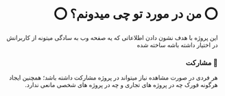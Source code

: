<h1 style="text-align: right;direction: rtl;" dir="rtl">⭕️ من در مورد تو چی میدونم؟ ⭕️</h1>

<p style="text-align: right;direction: rtl;" dir="rtl">این پروژه با هدف نشون دادن اطلاعاتی که یه صفحه وب به سادگی میتونه از کاربرانش در اختیار داشته باشه ساخته شده</p>


<h3 dir="rtl" style="text-align: right;direction: rtl;">🤝 مشارکت</h3>
<p dir="rtl" style="text-align: right;direction: rtl;">هر فردی در صورت مشاهده نیاز میتواند در پروژه مشارکت داشته باشد؛ همچنین ایجاد هرگونه فورک چه در پروژه های تجاری و چه در پروژه های شخصی مانعی ندارد. </p>
